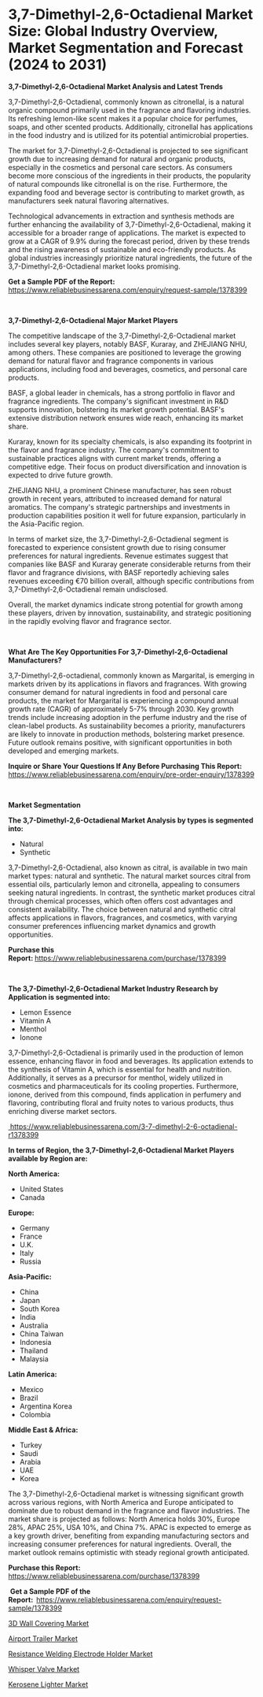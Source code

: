<p><h1>3,7-Dimethyl-2,6-Octadienal Market Size: Global Industry Overview, Market Segmentation and Forecast (2024 to 2031)</h1></p><p><strong>3,7-Dimethyl-2,6-Octadienal Market Analysis and Latest Trends</strong></p>
<p><p>3,7-Dimethyl-2,6-Octadienal, commonly known as citronellal, is a natural organic compound primarily used in the fragrance and flavoring industries. Its refreshing lemon-like scent makes it a popular choice for perfumes, soaps, and other scented products. Additionally, citronellal has applications in the food industry and is utilized for its potential antimicrobial properties.</p><p>The market for 3,7-Dimethyl-2,6-Octadienal is projected to see significant growth due to increasing demand for natural and organic products, especially in the cosmetics and personal care sectors. As consumers become more conscious of the ingredients in their products, the popularity of natural compounds like citronellal is on the rise. Furthermore, the expanding food and beverage sector is contributing to market growth, as manufacturers seek natural flavoring alternatives.</p><p>Technological advancements in extraction and synthesis methods are further enhancing the availability of 3,7-Dimethyl-2,6-Octadienal, making it accessible for a broader range of applications. The market is expected to grow at a CAGR of 9.9% during the forecast period, driven by these trends and the rising awareness of sustainable and eco-friendly products. As global industries increasingly prioritize natural ingredients, the future of the 3,7-Dimethyl-2,6-Octadienal market looks promising.</p></p>
<p><strong>Get a Sample PDF of the Report:&nbsp;</strong> <a href="https://www.reliablebusinessarena.com/enquiry/request-sample/1378399?utm_campaign=1912&utm_medium=2&utm_source=Github&utm_content=ia&utm_term=26122024&utm_id=37-dimethyl-26-octadienal">https://www.reliablebusinessarena.com/enquiry/request-sample/1378399</a></p>
<p>&nbsp;</p>
<p><strong>3,7-Dimethyl-2,6-Octadienal Major Market Players</strong></p>
<p><p>The competitive landscape of the 3,7-Dimethyl-2,6-Octadienal market includes several key players, notably BASF, Kuraray, and ZHEJIANG NHU, among others. These companies are positioned to leverage the growing demand for natural flavor and fragrance components in various applications, including food and beverages, cosmetics, and personal care products.</p><p>BASF, a global leader in chemicals, has a strong portfolio in flavor and fragrance ingredients. The company's significant investment in R&D supports innovation, bolstering its market growth potential. BASF's extensive distribution network ensures wide reach, enhancing its market share.</p><p>Kuraray, known for its specialty chemicals, is also expanding its footprint in the flavor and fragrance industry. The company's commitment to sustainable practices aligns with current market trends, offering a competitive edge. Their focus on product diversification and innovation is expected to drive future growth.</p><p>ZHEJIANG NHU, a prominent Chinese manufacturer, has seen robust growth in recent years, attributed to increased demand for natural aromatics. The company's strategic partnerships and investments in production capabilities position it well for future expansion, particularly in the Asia-Pacific region.</p><p>In terms of market size, the 3,7-Dimethyl-2,6-Octadienal segment is forecasted to experience consistent growth due to rising consumer preferences for natural ingredients. Revenue estimates suggest that companies like BASF and Kuraray generate considerable returns from their flavor and fragrance divisions, with BASF reportedly achieving sales revenues exceeding €70 billion overall, although specific contributions from 3,7-Dimethyl-2,6-Octadienal remain undisclosed.</p><p>Overall, the market dynamics indicate strong potential for growth among these players, driven by innovation, sustainability, and strategic positioning in the rapidly evolving flavor and fragrance sector.</p></p>
<p>&nbsp;</p>
<p><strong>What Are The Key Opportunities For 3,7-Dimethyl-2,6-Octadienal Manufacturers?</strong></p>
<p><p>3,7-Dimethyl-2,6-octadienal, commonly known as Margarital, is emerging in markets driven by its applications in flavors and fragrances. With growing consumer demand for natural ingredients in food and personal care products, the market for Margarital is experiencing a compound annual growth rate (CAGR) of approximately 5-7% through 2030. Key growth trends include increasing adoption in the perfume industry and the rise of clean-label products. As sustainability becomes a priority, manufacturers are likely to innovate in production methods, bolstering market presence. Future outlook remains positive, with significant opportunities in both developed and emerging markets. </p></p>
<p><strong>Inquire or Share Your Questions If Any Before Purchasing This Report:</strong> <a href="https://www.reliablebusinessarena.com/enquiry/pre-order-enquiry/1378399?utm_campaign=1912&utm_medium=2&utm_source=Github&utm_content=ia&utm_term=26122024&utm_id=37-dimethyl-26-octadienal">https://www.reliablebusinessarena.com/enquiry/pre-order-enquiry/1378399</a></p>
<p>&nbsp;</p>
<p><strong>Market Segmentation</strong></p>
<p><strong>The 3,7-Dimethyl-2,6-Octadienal Market Analysis by types is segmented into:</strong></p>
<p><ul><li>Natural</li><li>Synthetic</li></ul></p>
<p><p>3,7-Dimethyl-2,6-Octadienal, also known as citral, is available in two main market types: natural and synthetic. The natural market sources citral from essential oils, particularly lemon and citronella, appealing to consumers seeking natural ingredients. In contrast, the synthetic market produces citral through chemical processes, which often offers cost advantages and consistent availability. The choice between natural and synthetic citral affects applications in flavors, fragrances, and cosmetics, with varying consumer preferences influencing market dynamics and growth opportunities.</p></p>
<p><strong>Purchase this Report:&nbsp;</strong><a href="https://www.reliablebusinessarena.com/purchase/1378399?utm_campaign=1912&utm_medium=2&utm_source=Github&utm_content=ia&utm_term=26122024&utm_id=37-dimethyl-26-octadienal">https://www.reliablebusinessarena.com/purchase/1378399</a></p>
<p>&nbsp;</p>
<p><strong>The 3,7-Dimethyl-2,6-Octadienal Market Industry Research by Application is segmented into:</strong></p>
<p><ul><li>Lemon Essence</li><li>Vitamin A</li><li>Menthol</li><li>Ionone</li></ul></p>
<p><p>3,7-Dimethyl-2,6-Octadienal is primarily used in the production of lemon essence, enhancing flavor in food and beverages. Its application extends to the synthesis of Vitamin A, which is essential for health and nutrition. Additionally, it serves as a precursor for menthol, widely utilized in cosmetics and pharmaceuticals for its cooling properties. Furthermore, ionone, derived from this compound, finds application in perfumery and flavoring, contributing floral and fruity notes to various products, thus enriching diverse market sectors.</p></p>
<p><a href="https://www.reliablebusinessarena.com/3-7-dimethyl-2-6-octadienal-r1378399?utm_campaign=1912&utm_medium=2&utm_source=Github&utm_content=ia&utm_term=26122024&utm_id=37-dimethyl-26-octadienal">&nbsp;https://www.reliablebusinessarena.com/3-7-dimethyl-2-6-octadienal-r1378399</a></p>
<p><strong>In terms of Region, the 3,7-Dimethyl-2,6-Octadienal Market Players available by Region are:</strong></p>
<p>
    <p> <strong> North America: </strong>
        <ul>
            <li>United States</li>
            <li>Canada</li>
        </ul>
        </p> 
    <p> <strong> Europe: </strong>
        <ul>
            <li>Germany</li>
            <li>France</li>
            <li>U.K.</li>
            <li>Italy</li>
            <li>Russia</li>
        </ul>
        </p> 
    <p> <strong> Asia-Pacific: </strong>
        <ul>
            <li>China</li>
            <li>Japan</li>
            <li>South Korea</li>
            <li>India</li>
            <li>Australia</li>
            <li>China Taiwan</li>
            <li>Indonesia</li>
            <li>Thailand</li>
            <li>Malaysia</li>
        </ul>
        </p> 
    <p> <strong> Latin America: </strong>
        <ul>
            <li>Mexico</li>
            <li>Brazil</li>
            <li>Argentina Korea</li>
            <li>Colombia</li>
        </ul>
        </p> 
    <p> <strong> Middle East & Africa: </strong>
        <ul>
            <li>Turkey</li>
            <li>Saudi</li>
            <li>Arabia</li>
            <li>UAE</li>
            <li>Korea</li>
        </ul>
    </p>
    </p>
<p><p>The 3,7-Dimethyl-2,6-Octadienal market is witnessing significant growth across various regions, with North America and Europe anticipated to dominate due to robust demand in the fragrance and flavor industries. The market share is projected as follows: North America holds 30%, Europe 28%, APAC 25%, USA 10%, and China 7%. APAC is expected to emerge as a key growth driver, benefiting from expanding manufacturing sectors and increasing consumer preferences for natural ingredients. Overall, the market outlook remains optimistic with steady regional growth anticipated.</p></p>
<p><strong>Purchase this Report: </strong><a href="https://www.reliablebusinessarena.com/purchase/1378399?utm_campaign=1912&utm_medium=2&utm_source=Github&utm_content=ia&utm_term=26122024&utm_id=37-dimethyl-26-octadienal">https://www.reliablebusinessarena.com/purchase/1378399</a></p>
<p>&nbsp;<strong>Get a Sample PDF of the Report:&nbsp;&nbsp;</strong><a href="https://www.reliablebusinessarena.com/enquiry/request-sample/1378399?utm_campaign=1912&utm_medium=2&utm_source=Github&utm_content=ia&utm_term=26122024&utm_id=37-dimethyl-26-octadienal">https://www.reliablebusinessarena.com/enquiry/request-sample/1378399</a></p>
<p><strong></strong></p>
<p><p><a href="https://www.linkedin.com/pulse/study-onthe-value-market-segmentation-share-analysis-3d-wall-covering-y9amc?utm_campaign=1912&utm_medium=2&utm_source=Github&utm_content=ia&utm_term=26122024&utm_id=37-dimethyl-26-octadienal">3D Wall Covering Market</a></p><p><a href="https://www.linkedin.com/pulse/airport-trailer-market-share-analysis-growth-trends-forecasts-7inrf?utm_campaign=1912&utm_medium=2&utm_source=Github&utm_content=ia&utm_term=26122024&utm_id=37-dimethyl-26-octadienal">Airport Trailer Market</a></p><p><a href="https://github.com/globismark/Market-Research-Report-List-5/blob/main/resistance-welding-electrode-holder-market.md?utm_campaign=1912&utm_medium=2&utm_source=Github&utm_content=ia&utm_term=26122024&utm_id=37-dimethyl-26-octadienal">Resistance Welding Electrode Holder Market</a></p><p><a href="https://www.linkedin.com/pulse/whisper-valve-market-analysis-report-2024-2031-size-growing-1vtxf?utm_campaign=1912&utm_medium=2&utm_source=Github&utm_content=ia&utm_term=26122024&utm_id=37-dimethyl-26-octadienal">Whisper Valve Market</a></p><p><a href="https://www.linkedin.com/pulse/insights-kerosene-lighter-market-analysis-growth-factors-v8afc?utm_campaign=1912&utm_medium=2&utm_source=Github&utm_content=ia&utm_term=26122024&utm_id=37-dimethyl-26-octadienal">Kerosene Lighter Market</a></p></p>